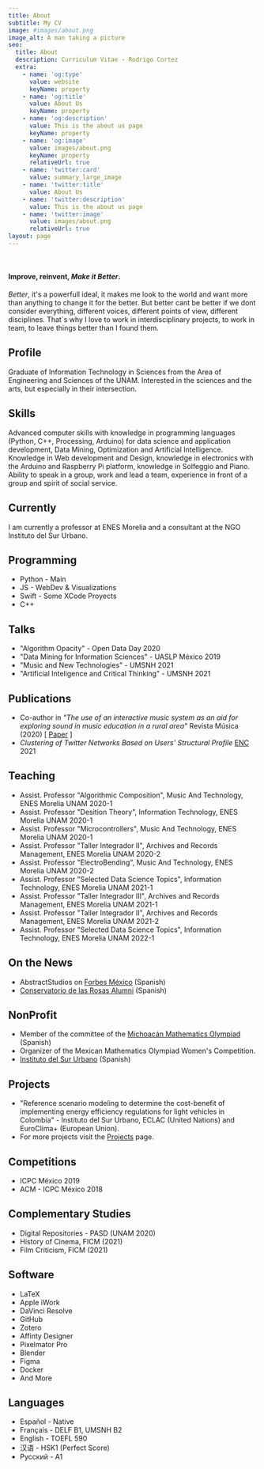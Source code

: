 ```yaml
---
title: About
subtitle: My CV
image: #images/about.png
image_alt: A man taking a picture
seo:
  title: About
  description: Curriculum Vitae - Rodrigo Cortez
  extra:
    - name: 'og:type'
      value: website
      keyName: property
    - name: 'og:title'
      value: About Us
      keyName: property
    - name: 'og:description'
      value: This is the about us page
      keyName: property
    - name: 'og:image'
      value: images/about.png
      keyName: property
      relativeUrl: true
    - name: 'twitter:card'
      value: summary_large_image
    - name: 'twitter:title'
      value: About Us
    - name: 'twitter:description'
      value: This is the about us page
    - name: 'twitter:image'
      value: images/about.png
      relativeUrl: true
layout: page
---
```


<br>

<script src="https://cdnjs.cloudflare.com/ajax/libs/Chart.js/3.7.0/chart.min.js"></script>

<style>
  .timeline{
    font-size: 1rem;
  }
</style>


#### Improve, reinvent, *Make it Better*.

*Better*, it's a powerfull ideal, it makes me look to the world and want more than anything to change it for the better. But better cant be better if we dont consider everything, different voices, different points of view, different disciplines. That´s why I love to work in interdisciplinary projects, to work in team, to leave things better than I found them.

## Profile 
Graduate of Information Technology in Sciences from the Area of Engineering and Sciences of the UNAM. Interested in the sciences and the arts, but especially in their intersection.

## Skills
Advanced computer skills with knowledge in programming languages (Python, C++, Processing, Arduino) for data science and application development, Data Mining, Optimization and Artificial Intelligence.  Knowledge in Web development and Design, knowledge in electronics with the Arduino and Raspberry Pi platform, knowledge in Solfeggio and Piano. Ability to speak in a group, work and lead a team, experience in front of a group and spirit of social service.

## Currently

I am currently a professor at ENES Morelia and a consultant at the NGO Instituto del Sur Urbano.

<!--

## Timeline 

<section> 
  <div id="timeline-content">
    <ul class="timeline">
  <li class="event" data-date="65 Million B.C.">
    <h3>Dinosaurs Roamed</h3>
    <p>Earth</p>
  </li>

  <li class="event" data-date="2015">
    <h3>Started Information Technology In Science</h3>
    <p>UNAM</p>    
  </li>

  <li class="event" data-date="2018">
    <h3>Research Internship: Coevolutionary strategies for parameter adjustment in multi-objective evolutionary algorithms.</h3>
    <p>UTFSM-UAB, Chile.</p>    
  </li>

  <li class="event"  data-date="2019">
    <h3>Finished Information Technology In Science</h3>
    <p>UNAM</p>  
  </li>
  
  <li class="event" data-date="Today">
    <h3>Who knows? </h3>
    <p>Somewhere</p>  
  </li>
  </ul>
  </div>
</section>

 -->

## Programming

* Python - Main
* JS - WebDev & Visualizations
* Swift - Some XCode Proyects
* C++


<canvas id="myRadarChart1"></canvas>


<script>
	var ctx = document.getElementById('myRadarChart1').getContext('2d');
	var myRadarChart = new Chart(ctx, {
		type: 'radar',
		data: {
		labels: ['Python', 'JS', 'Swift', 'C++'],
		datasets: [{
        label: 'Programming Languages',
        data: [80, 60, 40, 30,],
        backgroundColor: 'rgba(255, 99, 132, 0.2)',
        borderColor: 'rgb(255, 99, 132)'
		}]
	},
		options: {
    scales: {
      r: {
        suggestedMin: 0,
        suggestedMax: 100,
        angleLines: {
          color: 'grey'
        },
        grid: {
          color: 'grey'
        }
      }
    }
  }
	});
	</script>

## Talks

* "Algorithm Opacity" - Open Data Day 2020
* "Data Mining for Information Sciences" - UASLP México 2019
* "Music and New Technologies" - UMSNH 2021
* "Artificial Inteligence and Critical Thinking" - UMSNH 2021

## Publications 

* Co-author in *"The use of an interactive music system as an aid for exploring sound in music education in a rural area"* Revista Música (2020) [ [Paper](http://www.revistas.usp.br/revistamusica/article/view/170736/161967) ]
* *Clustering of Twitter Networks Based on Users' Structural Profile* [ENC](http://computo.fismat.umich.mx/enc2021/index.php/talleres/articulos-aceptados) 2021

## Teaching

* Assist. Professor "Algorithmic Composition", Music And Technology, ENES Morelia UNAM 2020-1
* Assist. Professor "Desition Theory", Information Technology, ENES Morelia UNAM 2020-1
* Assist. Professor "Microcontrollers", Music And Technology, ENES Morelia UNAM 2020-1
* Assist. Professor "Taller Integrador II", Archives and Records Management, ENES Morelia UNAM 2020-2
* Assist. Professor "ElectroBending", Music And Technology, ENES Morelia UNAM 2020-2
* Assist. Professor "Selected Data Science Topics", Information Technology, ENES Morelia UNAM 2021-1
* Assist. Professor "Taller Integrador III", Archives and Records Management, ENES Morelia UNAM 2021-1
* Assist. Professor "Taller Integrador II", Archives and Records Management, ENES Morelia UNAM 2021-2
* Assist. Professor "Selected Data Science Topics", Information Technology, ENES Morelia UNAM 2022-1

## On the News

* AbstractStudios on [Forbes México](https://www.forbes.com.mx/esta-app-quiere-ser-tu-guia-de-turistas-con-realidad-aumentada/) (Spanish)
* [Conservatorio de las Rosas Alumni](https://www.elconser.mx/Portal/orgulloconser/) (Spanish)

## NonProfit

* Member of the committee of the [Michoacán Mathematics Olympiad](https://olimpiadamatematicasmichoacan.org) (Spanish)
* Organizer of the Mexican Mathematics Olympiad Women's Competition.
* [Instituto del Sur Urbano](https://www.sur.institute) (Spanish)

## Projects

* "Reference scenario modeling to determine the cost-benefit of implementing energy efficiency regulations for light vehicles in Colombia" - Instituto del Sur Urbano, ECLAC (United Nations) and EuroClima+ (European Union).
* For more projects visit the [Projects](https://roicort.github.io/portfolio/) page.

## Competitions

* ICPC México 2019
* ACM - ICPC México 2018

## Complementary Studies

* Digital Repositories - PASD (UNAM 2020)
* History of Cinema, FICM (2021)
* Film Criticism, FICM (2021)

## Software

* LaTeX
* Apple iWork
* DaVinci Resolve
* GitHub
* Zotero
* Affinty Designer
* Pixelmator Pro
* Blender
* Figma
* Docker
* And More

## Languages

* Español - Native
* Français - DELF B1, UMSNH B2
* English - TOEFL 590
* 汉语 - HSK1 (Perfect Score)
* Русский - A1


<canvas id="myRadarChart2"></canvas>


<script>
	var ctx = document.getElementById('myRadarChart2').getContext('2d');
	var myRadarChart = new Chart(ctx, {
		type: 'radar',
		data: {
		labels: ['Español', 'Français', 'English', '汉语','Русский'],
		datasets: [{
        label: 'Languages',
        data: [90, 80, 75, 33, 40],
        backgroundColor: 'rgba(255, 99, 132, 0.2)',
        borderColor: 'rgb(255, 99, 132)'
		}]
	},
  options: {
    scales: {
      r: {
        suggestedMin: 0,
        suggestedMax: 100,
        angleLines: {
          color: 'grey'
        },
        grid: {
          color: 'grey'
        }
      }
    }
  }
});
	</script>